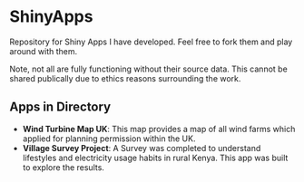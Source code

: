 # ShinyApps

Repository for Shiny Apps I have developed. Feel free to fork them and play around with them.

Note, not all are fully functioning without their source data. This cannot be shared publically due to ethics reasons surrounding the work.

## Apps in Directory


- **Wind Turbine Map UK**: This map provides a map of all wind farms which applied for planning permission within the UK.
- **Village Survey Project**: A Survey was completed to understand lifestyles and electricity usage habits in rural Kenya. This app was built to explore the results.
